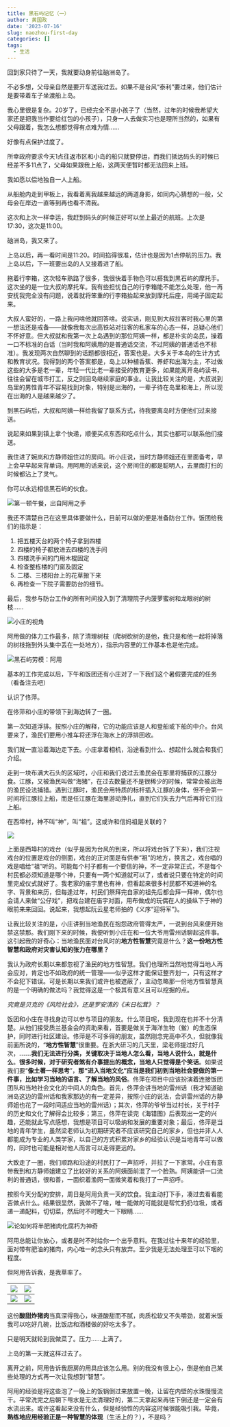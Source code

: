 ```yaml
---
title: 黑石屿记忆（一）
author: 黄国政
date: '2023-07-16'
slug: naozhou-first-day
categories: []
tags:
  - 生活
---
```


<!--more-->

回到家只待了一天，我就要动身前往硇洲岛了。

不必多想，父母亲自然是要开车送我过去。如果不是台风“泰利”要过来，他们估计是要带着车子坐渡船上岛。

我心里很是复杂。20岁了，已经完全不是小孩子了（当然，过年的时候我希望大家还是把我当作要给红包的小孩子），只身一人去做实习也是理所当然的，如果有父母跟着，我怎么想都觉得有点难为情……

好像有点保护过度了。

所幸政府要求今天1点往返市区和小岛的船只就要停运，而我们抵达码头的时候已经差不多11点了，父母如果跟我上船，这两天便暂时都无法回来上班。

我如愿以偿地独自一人上船。

从船舱内走到甲板上，我看着离我越来越远的两道身影，如同内心猜想的一般，父母会在岸边一直等到再也看不清我。

这次和上次一样幸运，我赶到码头的时候正好可以坐上最近的航班。上次是17:30，这次是11:00。

硇洲岛，我又来了。

上岛以后，再一看时间是11:20。时间掐得很准，估计也是因为1点停航的压力。我上岛以后，下一班要出岛的人又接着进了船。

拖着行李箱，这次轻车熟路了很多，我很快着手物色可以搭我到黑石屿的摩托手。这次坐的是一位大叔的摩托车。我有些担忧自己的行李箱能不能怎么处理，他一再安抚我完全没有问题，说着就将笨重的行李箱抬起来放到摩托后座，用绳子固定起来。

大叔人蛮好的，一路上我问啥他就回答啥。说实话，刚见到大叔拉客时我心里的第一想法还是戒备——就像我每次出高铁站对拉客的私家车的心态一样，总疑心他们不怀好意。但大叔就和我第一次上岛遇到的那位阿姨一样，都是朴实的岛民，操着一口不标准的白话（当时我和阿姨用的是普通话交流，不过阿姨的普通话也不标准）。我发现两次自然聊到的话题都很相近，答案也是。大多关于本岛的生计方式和教育状况。我得到的两个答案都是，岛上以种植香蕉、养虾和出海为主，不过做这些的大多是老一辈，年轻一代比老一辈接受的教育更多，如果能离开岛屿读书，往往会留在城市打工，反之则回岛继续家庭的事业。让我比较关注的是，大叔说到岛里的男性青年不容易找到对象，特别是出海的，一辈子待在岛里和海上，所以现在出海的人是越来越少了。

到黑石屿后，大叔和阿姨一样给我留了联系方式，待我要离岛时方便他们过来接送。

说起来如果到镇上拿个快递，顺便买点东西和吃点什么，其实也都可以联系他们接送。

我住进了婉岚和方静师姐住过的房间。听小庄说，当时方静师姐还在里面备考，早上会早早起来背单词。用阿用的话来说，这个房间住的都是聪明人，去里面打扫的时候都沾上了灵气。

你可以永远相信黑石屿的伙食。

![第一顿午餐，出自阿用之手](/images/posts/2023/07/07-16-lunch.jpg)

我还不清楚自己在这里具体要做什么，目前可以做的便是准备防台工作。饭团给我们的指示是：

1. 把五楼天台的两个椅子拿到四楼
2. 四楼的椅子都放进去四楼的洗手间
3. 四楼洗手间的门用木棍固定
4. 检查整栋楼的门窗及固定
5. 二楼、三楼阳台上的花草搬下来
6. 再检查一下院子需要防台的细节。

最后，我参与防台工作的所有时间投入到了清理院子内菠萝蜜树和龙眼树的树枝……

![小庄的视角](/images/posts/2023/07/07-16-chu-shu.jpg)

阿用做的体力工作最多，除了清理树枝（爬树砍树的是他，我只是和他一起将掉落的树枝拖到外头集中丢在一处地方），指示内容里的工作基本也是他完成。

![黑石屿劳模：阿用](/images/posts/2023/07/07-16-laomo2.jpg)

基本的工作完成以后，下午和饭团还有小庄对了一下我们这个暑假要完成的任务（看备注去吧）

认识了佟萍。

在佟萍和小庄的带领下到海边转了一圈。

第一次知道浮排。按照小庄的解释，它的功能应该是人和登船或下船的中介。台风要来了，渔民们要用小推车将还浮在海水上的浮排回收。

我们就一直沿着海边走下去。小庄拿着相机，沿途看到什么、想起什么就会和我们介绍。

走到一块布满大石头的区域时，小庄和我们说过去渔民会在那里将捕获的江豚分食。江豚，又被渔民叫做“海猪”，在过去数量还不是很稀少的时候，常常会被出海的渔民设法捕猎。遇到江豚时，渔民会用特质的标杆插入江豚的身体，但不会第一时间将江豚拉上船，而是任江豚在海里游动挣扎，直到它们失去力气后再将它们拉上船。

在西埠村，神不叫“神”，叫“祖”。这或许和信妈祖是关联的？

![](/images/posts/2023/07/07-16-stage.jpg)

上面是西埠村的戏台（似乎是因为台风的到来，所以将戏台拆了下来），我们注视戏台的位置是戏台的侧面，戏台的正对面是有供奉“祖”的地方，换言之，戏台唱的戏是唱给“祖”听的。可能每个村子都有一个要信的神，不一定非常正式，不是每个村民都必须知道是哪个神，只要有一两个知道就可以了，或者说只要在特定的时间里完成仪式就好了。我老家的庙宇里也有神，但看起来很多村民都不知道神的名字、背景和来历，但每逢过年，村民们祭拜完自家的祖先后都会拜一拜神，偶尔也会请人来做“公仔戏”，把戏台建在庙宇对面，用布做成的玩偶在人的操纵下于神的眼前来来回回。说起来，我想起阮云星老师拍的《义序“迎将军”》。

让我比较关注的是，小庄讲到当地渔民在抱怨政府管得太严，一说到台风来便开始禁这禁那。我们刚下来的时候，我便听到小庄在和一位大爷用雷州话聊起这件事。这引起我的好奇心：当地渔民面对台风时的**地方性智慧**究竟是什么？**这一份地方性智慧和政府对灾害认知的张力在哪里？**

我认为政府长期以来都忽视了渔民的地方性智慧。我们也理所当然地觉得当地人再会应对，肯定也不如政府的统一管理——似乎这样才能保证整齐划一，只有这样才不会犯下错误。可是长期以来我们或许也被遮蔽了，主动忽略那一份地方性智慧真的是一个明确的做法吗？我觉得这是一个极其有意义且可以挖掘的点。

*究竟是贝克的《风险社会》，还是罗安清的《末日松茸》？*

饭团和小庄在寻找身边可以参与项目的朋友。什么项目呢，我到现在也并不十分清楚。从他们接受质兰基金会的资助来看，首要是做关于海洋生物（鲎）的生态保护，同时进行社区建设。佟萍是不可多得的朋友，虽然刚念完高中不久，但就像我前面所说的，“**地方性智慧**”很重要。在浙大研习的几天里，梁老师提过好几次，**……我们无法进行分类，关键取决于当地人怎么看，当地人说什么，就是什么**。**很多时候，对于研究者煞有介事提出的概念，当地人只觉得是个笑话**。如果说我们要“**像土著一样思考**”，**那“进入当地文化”应当是我们初到当地社会要做的第一件事，比如学习当地的语言、了解当地的风俗**。佟萍在项目中应该扮演着连接饭团团队和当地社会文化的中间人的角色。首先，佟萍会讲当地的雷州话（我才知道硇洲岛这边的雷州话和我家那边的有一定差异，按照小庄的说法，会讲雷州话的方静师姐也花了一段时间适应当地的雷州话）；其次，佟萍的爷爷当过村长，关于村子的历史和文化了解得会比较多；第三，佟萍在读完《海错图》后表现出一定的兴趣，还能就此写点感想，我想是项目可以吸纳和发展的重要对象；最后，佟萍是当地的青年学生，虽然梁老师认为初期研究者不应该研究自己的家乡，但也并非人人都能成为专业的人类学家，以自己的方式积累对家乡的经验认识是当地青年可以做的，同时也可能是相对他人而言可以走得更远的。

大致走了一圈，我们顺路和沿途的村民打了一声招呼，并拉了一下家常。小庄有意带我到和方静师姐建立了比较好的关系的阿姨面前混了一个脸熟。阿姨能讲一口流利的普通话，很和善，一面织着渔网一面微笑着和我打了一声招呼。

按照今天分配的安排，周日是阿用负责一天的饮食。我主动打下手，凑过去看看能否做点什么。结果很显然，我做不了啥，唯一能做的可能就是帮忙扔扔垃圾，或者递一递配料，切切菜，然后时不时瞪大一下眼睛……

![论如何将半肥猪肉化腐朽为神奇](/images/posts/2023/07/07-16-cook-meat.jpg)


阿用总能让你放心，或者是时不时给你一个出乎意料。在我过往十来年的经验里，面对带有肥油的猪肉，内心唯一的念头只有放弃。至少我是无法处理至可以下咽的程度。

但阿用告诉我，是我草率了。

|![](/images/posts/2023/07/07-16-meat.jpg)|![](/images/posts/2023/07/07-16-firing-meat.jpg)|
|:-:|:-:|
|![](/images/posts/2023/07/07-16-fire-meat.jpg)|![](/images/posts/2023/07/07-16-miracle.jpg)|

这份**酸甜炸猪肉**当真深得我心，味道酸甜而不腻，肉质松软又不失嚼劲，就着米饭我可以吃好几碗，比饭店和酒楼做的好吃太多了。

只是明天就轮到我做菜了。压力……上满了。

上岛的第一天就这样过去了。

离开之前，阿用告诉我厨房的用具应该怎么用。别的我没有很上心，倒是他自己某些处理的方式再一次让我想到“智慧”。

阿用的经验是将这些泡了一晚上的饭锅倒过来放置一晚，让留在内壁的水珠慢慢流干。平常洗完之后朝下甩水是无法清理好的，第二天拿起来再往下倒还是一定会有水流出来。或许这看起来没有什么，但是经验性的内容这时候很能吸引我。毕竟，**熟练地应用经验正是一种智慧的体现**（生活上的？），不是吗？